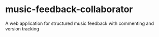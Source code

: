# music-feedback-collaborator
A web application for structured music feedback with commenting and version tracking

